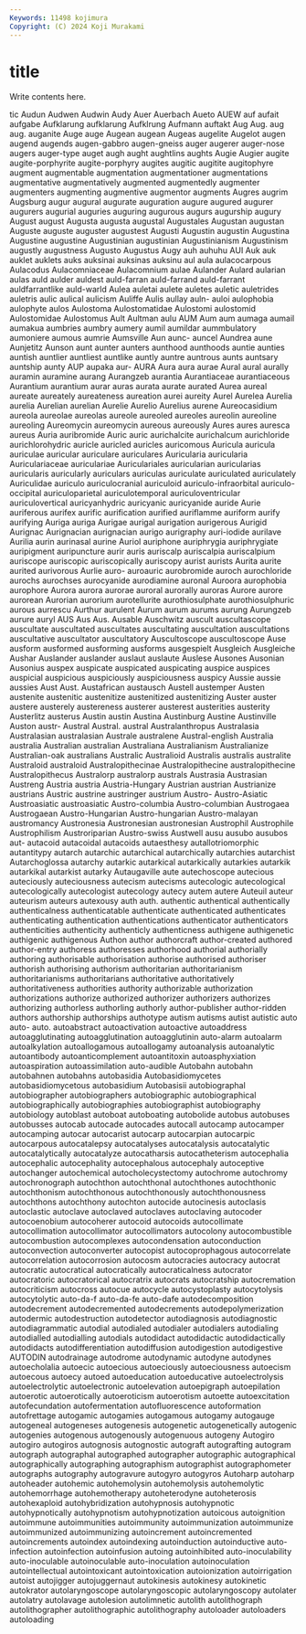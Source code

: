 ```yaml
---
Keywords: 11498 kojimura
Copyright: (C) 2024 Koji Murakami
---
```


# title

Write contents here.



tic Audun Audwen Audwin Audy Auer
Auerbach Aueto AUEW auf aufait aufgabe Aufklarung aufklarung Aufklrung Aufmann
auftakt Aug Aug. aug aug. auganite Auge auge Augean augean
Augeas augelite Augelot augen augend augends augen-gabbro augen-gneiss auger augerer
auger-nose augers auger-type auget augh aught aughtlins aughts Augie Augier
augite augite-porphyrite augite-porphyry augites augitic augitite augitophyre augment augmentable augmentation
augmentationer augmentations augmentative augmentatively augmented augmentedly augmenter augmenters augmenting augmentive
augmentor augments Augres augrim Augsburg augur augural augurate auguration augure
augured augurer augurers augurial auguries auguring augurous augurs augurship augury
August august Augusta augusta augustal Augustales Augustan augustan Auguste auguste
auguster augustest Augusti Augustin augustin Augustina Augustine augustine Augustinian augustinian
Augustinianism Augustinism augustly augustness Augusto Augustus Augy auh auhuhu AUI
Auk auk auklet auklets auks auksinai auksinas auksinu aul aula
aulacocarpous Aulacodus Aulacomniaceae Aulacomnium aulae Aulander Aulard aularian aulas auld
aulder auldest auld-farran auld-farrand auld-farrant auldfarrantlike auld-warld Aulea auletai aulete
auletes auletic auletrides auletris aulic aulical aulicism Auliffe Aulis aullay
auln- auloi aulophobia aulophyte aulos Aulostoma Aulostomatidae Aulostomi aulostomid Aulostomidae
Aulostomus Ault Aultman aulu AUM Aum aum aumaga aumail aumakua
aumbries aumbry aumery aumil aumildar aummbulatory aumoniere aumous aumrie Aumsville
Aun aunc- auncel Aundrea aune Aunjetitz Aunson aunt aunter aunters
aunthood aunthoods auntie aunties auntish auntlier auntliest auntlike auntly auntre
auntrous aunts auntsary auntship aunty AUP aupaka aur- AURA Aura
aura aurae Aural aural aurally auramin auramine aurang Aurangzeb aurantia
Aurantiaceae aurantiaceous Aurantium aurantium aurar auras aurata aurate aurated Aurea
aureal aureate aureately aureateness aureation aurei aureity Aurel Aurelea Aurelia
aurelia Aurelian aurelian Aurelie Aurelio Aurelius aurene Aureocasidium aureola aureolae
aureolas aureole aureoled aureoles aureolin aureoline aureoling Aureomycin aureomycin aureous
aureously Aures aures auresca aureus Auria auribromide Auric auric aurichalcite
aurichalcum aurichloride aurichlorohydric auricle auricled auricles auricomous Auricula auricula auriculae
auricular auriculare auriculares Auricularia auricularia Auriculariaceae auriculariae Auriculariales auricularian auricularias
auricularis auricularly auriculars auriculas auriculate auriculated auriculately Auriculidae auriculo auriculocranial
auriculoid auriculo-infraorbital auriculo-occipital auriculoparietal auriculotemporal auriculoventricular auriculovertical auricyanhydric auricyanic auricyanide
auride Aurie auriferous aurifex aurific aurification aurified auriflamme auriform aurify
aurifying Auriga auriga Aurigae aurigal aurigation aurigerous Aurigid Aurignac Aurignacian
aurignacian aurigo aurigraphy auri-iodide aurilave Aurilia aurin aurinasal aurine Auriol
auriphone auriphrygia auriphrygiate auripigment auripuncture aurir auris auriscalp auriscalpia auriscalpium
auriscope auriscopic auriscopically auriscopy aurist aurists Aurita aurite aurited aurivorous
Aurlie auro- auroauric aurobromide auroch aurochloride aurochs aurochses aurocyanide aurodiamine
auronal Auroora aurophobia aurophore Aurora aurora aurorae auroral aurorally auroras
Aurore aurore aurorean Aurorian aurorium aurotellurite aurothiosulphate aurothiosulphuric aurous aurrescu
Aurthur aurulent Aurum aurum aurums aurung Aurungzeb aurure auryl AUS
Aus Aus. Ausable Auschwitz auscult auscultascope auscultate auscultated auscultates auscultating
auscultation auscultations auscultative auscultator auscultatory Auscultoscope auscultoscope Ause ausform ausformed
ausforming ausforms ausgespielt Ausgleich Ausgleiche Aushar Auslander auslander auslaut auslaute
Auslese Ausones Ausonian Ausonius auspex auspicate auspicated auspicating auspice auspices
auspicial auspicious auspiciously auspiciousness auspicy Aussie aussie aussies Aust Aust.
Austafrican austausch Austell austemper Austen austenite austenitic austenitize austenitized austenitizing
Auster auster austere austerely austereness austerer austerest austerities austerity Austerlitz
austerus Austin austin Austina Austinburg Austine Austinville Auston austr- Austral
Austral. austral Australanthropus Australasia Australasian australasian Australe australene Austral-english Australia
australia Australian australian Australiana Australianism Australianize Australian-oak australians Australic Australioid
Australis australis australite Australoid australoid Australopithecinae Australopithecine australopithecine Australopithecus Australorp
australorp australs Austrasia Austrasian Austreng Austria austria Austria-Hungary Austrian austrian
Austrianize austrians Austric austrine austringer austrium Austro- Austro-Asiatic Austroasiatic austroasiatic
Austro-columbia Austro-columbian Austrogaea Austrogaean Austro-Hungarian Austro-hungarian Austro-malayan austromancy Austronesia Austronesian
austronesian Austrophil Austrophile Austrophilism Austroriparian Austro-swiss Austwell ausu ausubo ausubos
aut- autacoid autacoidal autacoids autaesthesy autallotriomorphic autantitypy autarch autarchic autarchical
autarchically autarchies autarchist Autarchoglossa autarchy autarkic autarkical autarkically autarkies autarkik
autarkikal autarkist autarky Autaugaville aute autechoscope autecious auteciously auteciousness autecism
autecisms autecologic autecological autecologically autecologist autecology autecy autem autere Auteuil
auteur auteurism auteurs autexousy auth auth. authentic authentical authentically authenticalness
authenticatable authenticate authenticated authenticates authenticating authentication authentications authenticator authenticators authenticities
authenticity authenticly authenticness authigene authigenetic authigenic authigenous Authon author authorcraft
author-created authored author-entry authoress authoresses authorhood authorial authorially authoring authorisable
authorisation authorise authorised authoriser authorish authorising authorism authoritarian authoritarianism authoritarianisms
authoritarians authoritative authoritatively authoritativeness authorities authority authorizable authorization authorizations authorize
authorized authorizer authorizers authorizes authorizing authorless authorling authorly author-publisher author-ridden
authors authorship authorships authotype autism autisms autist autistic auto auto-
auto. autoabstract autoactivation autoactive autoaddress autoagglutinating autoagglutination autoagglutinin auto-alarm autoalarm
autoalkylation autoallogamous autoallogamy autoanalysis autoanalytic autoantibody autoanticomplement autoantitoxin autoasphyxiation autoaspiration
autoassimilation auto-audible Autobahn autobahn autobahnen autobahns autobasidia Autobasidiomycetes autobasidiomycetous autobasidium
Autobasisii autobiographal autobiographer autobiographers autobiographic autobiographical autobiographically autobiographies autobiographist autobiography
autobiology autoblast autoboat autoboating autobolide autobus autobuses autobusses autocab autocade
autocades autocall autocamp autocamper autocamping autocar autocarist autocarp autocarpian autocarpic
autocarpous autocatalepsy autocatalyses autocatalysis autocatalytic autocatalytically autocatalyze autocatharsis autocatheterism autocephalia
autocephalic autocephality autocephalous autocephaly autoceptive autochanger autochemical autocholecystectomy autochrome autochromy
autochronograph autochthon autochthonal autochthones autochthonic autochthonism autochthonous autochthonously autochthonousness autochthons
autochthony autochton autocide autocinesis autoclasis autoclastic autoclave autoclaved autoclaves autoclaving
autocoder autocoenobium autocoherer autocoid autocoids autocollimate autocollimation autocollimator autocollimators autocolony
autocombustible autocombustion autocomplexes autocondensation autoconduction autoconvection autoconverter autocopist autocoprophagous autocorrelate
autocorrelation autocorrosion autocosm autocracies autocracy autocrat autocratic autocratical autocratically autocraticalness
autocrator autocratoric autocratorical autocratrix autocrats autocratship autocremation autocriticism autocross autocue
autocycle autocystoplasty autocytolysis autocytolytic auto-da-f auto-da-fe auto-dafe autodecomposition autodecrement autodecremented
autodecrements autodepolymerization autodermic autodestruction autodetector autodiagnosis autodiagnostic autodiagrammatic autodial autodialed
autodialer autodialers autodialing autodialled autodialling autodials autodidact autodidactic autodidactically autodidacts
autodifferentiation autodiffusion autodigestion autodigestive AUTODIN autodrainage autodrome autodynamic autodyne autodynes
autoecholalia autoecic autoecious autoeciously autoeciousness autoecism autoecous autoecy autoed autoeducation
autoeducative autoelectrolysis autoelectrolytic autoelectronic autoelevation autoepigraph autoepilation autoerotic autoerotically autoeroticism
autoerotism autoette autoexcitation autofecundation autofermentation autofluorescence autoformation autofrettage autogamic autogamies
autogamous autogamy autogauge autogeneal autogeneses autogenesis autogenetic autogenetically autogenic autogenies
autogenous autogenously autogenuous autogeny Autogiro autogiro autogiros autognosis autognostic autograft
autografting autogram autograph autographal autographed autographer autographic autographical autographically autographing
autographism autographist autographometer autographs autography autogravure autogyro autogyros Autoharp autoharp
autoheader autohemic autohemolysin autohemolysis autohemolytic autohemorrhage autohemotherapy autoheterodyne autoheterosis autohexaploid
autohybridization autohypnosis autohypnotic autohypnotically autohypnotism autohypnotization autoicous autoignition autoimmune autoimmunities
autoimmunity autoimmunization autoimmunize autoimmunized autoimmunizing autoincrement autoincremented autoincrements autoindex autoindexing
autoinduction autoinductive auto-infection autoinfection autoinfusion autoing autoinhibited auto-inoculability auto-inoculable autoinoculable
auto-inoculation autoinoculation autointellectual autointoxicant autointoxication autoionization autoirrigation autoist autojigger autojuggernaut
autokinesis autokinesy autokinetic autokrator autolaryngoscope autolaryngoscopic autolaryngoscopy autolater autolatry autolavage
autolesion autolimnetic autolith autolithograph autolithographer autolithographic autolithography autoloader autoloaders autoloading
